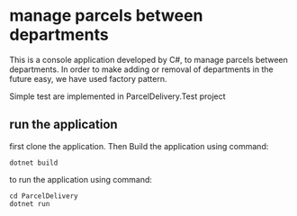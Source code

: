 # manage parcels between departments

This is a console application developed by C#, to manage parcels between departments.
In order to make adding or removal of departments in the future easy, we have used factory pattern.

Simple test are implemented in ParcelDelivery.Test project

## run the application
first clone the application. Then Build the application using command:
    
    dotnet build
    
to run the application using command:

    cd ParcelDelivery
    dotnet run


 
